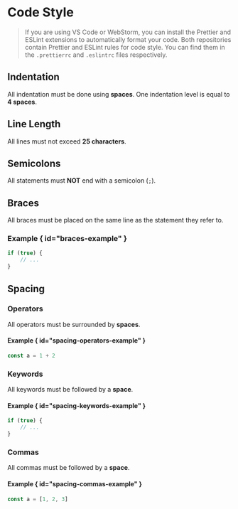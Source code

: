 # Code Style

> If you are using VS Code or WebStorm,
> you can install the Prettier and ESLint extensions
> to automatically format your code. Both repositories
> contain Prettier and ESLint rules for code style.
> You can find them in the `.prettierrc` and `.eslintrc` files
> respectively.

## Indentation

All indentation must be done using **spaces**.
One indentation level is equal to **4 spaces**.

## Line Length

All lines must not exceed **25 characters**.

## Semicolons

All statements must **NOT** end with a semicolon (`;`).

## Braces

All braces must be placed on the same line as the statement they refer to.

### Example { id="braces-example" }

```javascript
if (true) {
    // ...
}
```

## Spacing

### Operators

All operators must be surrounded by **spaces**.

#### Example { id="spacing-operators-example" }

```javascript
const a = 1 + 2
```

### Keywords

All keywords must be followed by a **space**.

#### Example { id="spacing-keywords-example" }

```javascript
if (true) {
    // ...
}
```

### Commas

All commas must be followed by a **space**.

#### Example { id="spacing-commas-example" }

```javascript
const a = [1, 2, 3]
```

<seealso>
    <category ref="uh">
        <a href="Admin.md" />
        <a href="Authenticating-Logging-In.md" />
        <a href="Loans.md" />
        <a href="Deposits.md" />
        <a href="Profiles.md" />
    </category>
    <category ref="ds">
        <a href="Naming.md" />
        <a href="Comments.md" />
        <a href="Git-Commit-Messages.md" />
    </category>
</seealso>
